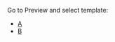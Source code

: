 Go to Preview and select template: 
* [A](?expand=1&template=template_a.md)
* [B](?template=template_b.md)
